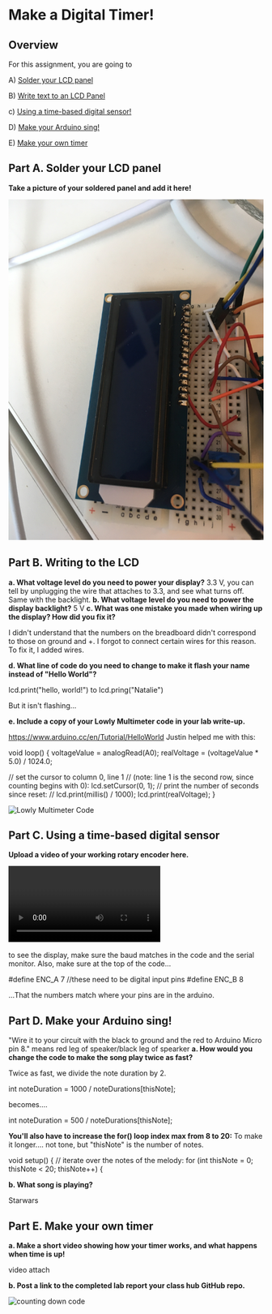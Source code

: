 # Make a Digital Timer!
 
## Overview
For this assignment, you are going to 

A) [Solder your LCD panel](#part-a-solder-your-lcd-panel)

B) [Write text to an LCD Panel](#part-b-writing-to-the-lcd) 

c) [Using a time-based digital sensor!](#part-c-using-a-time-based-digital-sensor)

D) [Make your Arduino sing!](#part-d-make-your-arduino-sing)

E) [Make your own timer](#part-e-make-your-own-timer) 
 

## Part A. Solder your LCD panel

**Take a picture of your soldered panel and add it here!**

![Solder](IMG_4608.JPG)

## Part B. Writing to the LCD
 
**a. What voltage level do you need to power your display?**
3.3 V, you can tell by unplugging the wire that attaches to 3.3, and see what turns off. Same with the backlight.
**b. What voltage level do you need to power the display backlight?**
  5 V
**c. What was one mistake you made when wiring up the display? How did you fix it?**

I didn't understand that the numbers on the breadboard didn't correspond to those on ground and +. I forgot to connect certain wires for this reason. To fix it, I added wires. 

**d. What line of code do you need to change to make it flash your name instead of "Hello World"?**

lcd.print("hello, world!")
to
lcd.pring("Natalie")

But it isn't flashing...

**e. Include a copy of your Lowly Multimeter code in your lab write-up.**

https://www.arduino.cc/en/Tutorial/HelloWorld
Justin helped me with this:

void loop() {
  voltageValue = analogRead(A0);
  realVoltage = (voltageValue * 5.0) / 1024.0;
  
  // set the cursor to column 0, line 1
  // (note: line 1 is the second row, since counting begins with 0):
  lcd.setCursor(0, 1);
  // print the number of seconds since reset:
  // lcd.print(millis() / 1000);
  lcd.print(realVoltage);
}

![Lowly Multimeter Code](HelloWorld-lowly_multileter.ino)

## Part C. Using a time-based digital sensor

**Upload a video of your working rotary encoder here.**

![Rotary encoder video](IMG_5920.MOV)

to see the display, make sure the baud matches in the code and the serial monitor.
Also, make sure at the top of the code...

#define ENC_A 7 //these need to be digital input pins
#define ENC_B 8

...That the numbers match where your pins are in the arduino.

## Part D. Make your Arduino sing!

"Wire it to your circuit with the black to ground and the red to Arduino Micro pin 8." means red leg of speaker/black leg of spearker
**a. How would you change the code to make the song play twice as fast?**

Twice as fast,
we divide the note duration by 2. 

int noteDuration = 1000 / noteDurations[thisNote];

becomes....

int noteDuration = 500 / noteDurations[thisNote];


**You'll also have to increase the for() loop index max from 8 to 20:**
To make it longer....
not tone, but "thisNote" is the number of notes. 


void setup() {
  // iterate over the notes of the melody:
  for (int thisNote = 0; thisNote < 20; thisNote++) {
  
  
**b. What song is playing?**

Starwars

## Part E. Make your own timer

**a. Make a short video showing how your timer works, and what happens when time is up!**

video attach

**b. Post a link to the completed lab report your class hub GitHub repo.**


![counting down code](counting_down_timer_.ino)
